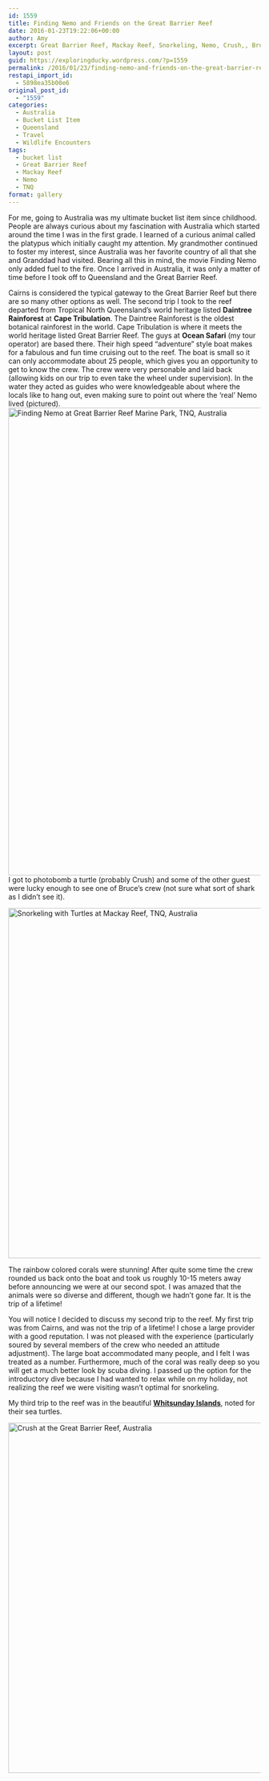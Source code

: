 ```yaml
---
id: 1559
title: Finding Nemo and Friends on the Great Barrier Reef
date: 2016-01-23T19:22:06+00:00
author: Amy
excerpt: Great Barrier Reef, Mackay Reef, Snorkeling, Nemo, Crush,, Bruce, Colorful Coral, Bucket List
layout: post
guid: https://exploringducky.wordpress.com/?p=1559
permalink: /2016/01/23/finding-nemo-and-friends-on-the-great-barrier-reef/
restapi_import_id:
  - 5898ea35b00e6
original_post_id:
  - "1559"
categories:
  - Australia
  - Bucket List Item
  - Queensland
  - Travel
  - Wildlife Encounters
tags:
  - bucket list
  - Great Barrier Reef
  - Mackay Reef
  - Nemo
  - TNQ
format: gallery
---
```

For me, going to Australia was my ultimate bucket list item since childhood. People are always curious about my fascination with Australia which started around the time I was in the first grade. I learned of a curious animal called the platypus which initially caught my attention. My grandmother continued to foster my interest, since Australia was her favorite country of all that she and Granddad had visited. Bearing all this in mind, the movie Finding Nemo only added fuel to the fire. Once I arrived in Australia, it was only a matter of time before I took off to Queensland and the Great Barrier Reef.

Cairns is considered the typical gateway to the Great Barrier Reef but there are so many other options as well. The second trip I took to the reef departed from Tropical North Queensland&#8217;s world heritage listed **Daintree Rainforest** at **Cape Tribulation**. The Daintree Rainforest is the oldest botanical rainforest in the world. Cape Tribulation is where it meets the world heritage listed Great Barrier Reef. The guys at **Ocean Safari** (my tour operator) are based there. Their high speed &#8220;adventure&#8221; style boat makes for a fabulous and fun time cruising out to the reef. The boat is small so it can only accommodate about 25 people, which gives you an opportunity to get to know the crew. The crew were very personable and laid back (allowing kids on our trip to even take the wheel under supervision). In the water they acted as guides who were knowledgeable about where the locals like to hang out, even making sure to point out where the &#8216;real&#8217; Nemo lived (pictured). <img class="alignnone size-large wp-image-3948" src="https://exploringducky.files.wordpress.com/2016/01/g0142974-edited2.jpg?w=768&#038;h=1024" alt="Finding Nemo at Great Barrier Reef Marine Park, TNQ, Australia" width="700" height="933" />I got to photobomb a turtle (probably Crush) and some of the other guest were lucky enough to see one of Bruce&#8217;s crew (not sure what sort of shark as I didn&#8217;t see it).

<img class="alignnone size-full wp-image-3946" src="http://exploringducky.files.wordpress.com/2016/01/g0111150-edited-e14627404901771.jpg" alt="Snorkeling with Turtles at Mackay Reef, TNQ, Australia" width="700" height="699" />

The rainbow colored corals were stunning! After quite some time the crew rounded us back onto the boat and took us roughly 10-15 meters away before announcing we were at our second spot. I was amazed that the animals were so diverse and different, though we hadn&#8217;t gone far. It is the trip of a lifetime!

You will notice I decided to discuss my second trip to the reef. My first trip was from Cairns, and was not the trip of a lifetime! I chose a large provider with a good reputation. I was not pleased with the experience (particularly soured by several members of the crew who needed an attitude adjustment). The large boat accommodated many people, and I felt I was treated as a number. Furthermore, much of the coral was really deep so you will get a much better look by scuba diving. I passed up the option for the introductory dive because I had wanted to relax while on my holiday, not realizing the reef we were visiting wasn&#8217;t optimal for snorkeling.

My third trip to the reef was in the beautiful [**Whitsunday Islands**](https://takeatripamy.com/whitsunday-islands), noted for their sea turtles.

<img class="alignnone size-full wp-image-3947" src="http://exploringducky.files.wordpress.com/2016/01/g01149612.jpg" alt="Crush at the Great Barrier Reef, Australia" width="932" height="699" />

&nbsp;